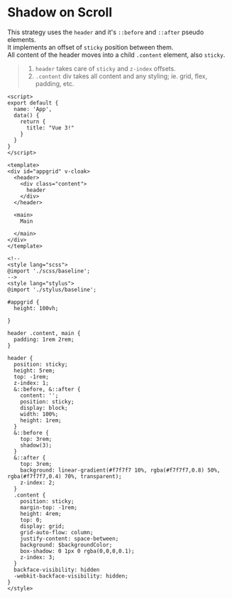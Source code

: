 # Shadow on Scroll

This strategy uses the `header` and it's `::before` and `::after` pseudo elements.  
It implements an offset of `sticky` position between them.   
All content of the header moves into a child `.content` element, also `sticky`.
> 1. `header` takes care of `sticky` and `z-index` offsets.
> 2. `.content` div takes all content and any styling; ie. grid, flex, padding, etc.

``` vue
<script>
export default {
  name: 'App',
  data() {
    return {
      title: "Vue 3!"
    }
  }
}
</script>

<template>
<div id="appgrid" v-cloak>
  <header>
    <div class="content">
      header
    </div>    
  </header>

  <main>
    Main
    
  </main>
</div> 
</template>

<!--
<style lang="scss">
@import './scss/baseline';
-->
<style lang="stylus">
@import './stylus/baseline';

#appgrid {
  height: 100vh;
  
}

header .content, main {
  padding: 1rem 2rem;
}

header {
  position: sticky;
  height: 5rem;
  top: -1rem;
  z-index: 1;
  &::before, &::after {
    content: '';
    position: sticky;
    display: block;
    width: 100%;
    height: 1rem;
  }
  &::before {
    top: 3rem;
    shadow(3);
  }
  &::after {
    top: 3rem;
    background: linear-gradient(#f7f7f7 10%, rgba(#f7f7f7,0.8) 50%, rgba(#f7f7f7,0.4) 70%, transparent);
    z-index: 2;
  }
  .content {
    position: sticky;
    margin-top: -1rem;
    height: 4rem;
    top: 0;
    display: grid;
    grid-auto-flow: column;
    justify-content: space-between;
    background: $backgroundColor;
    box-shadow: 0 1px 0 rgba(0,0,0,0.1);
    z-index: 3;
  }
  backface-visibility: hidden
  -webkit-backface-visibility: hidden;
}
</style>
```